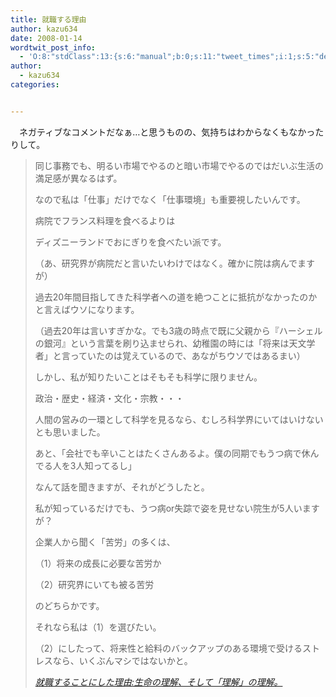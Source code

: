 ```yaml
---
title: 就職する理由
author: kazu634
date: 2008-01-14
wordtwit_post_info:
  - 'O:8:"stdClass":13:{s:6:"manual";b:0;s:11:"tweet_times";i:1;s:5:"delay";i:0;s:7:"enabled";i:1;s:10:"separation";s:2:"60";s:7:"version";s:3:"3.7";s:14:"tweet_template";b:0;s:6:"status";i:2;s:6:"result";a:0:{}s:13:"tweet_counter";i:2;s:13:"tweet_log_ids";a:1:{i:0;i:3609;}s:9:"hash_tags";a:0:{}s:8:"accounts";a:1:{i:0;s:7:"kazu634";}}'
author:
  - kazu634
categories:


---
```

<div class="section">
<p>
    　ネガティブなコメントだなぁ…と思うものの、気持ちはわからなくもなかったりして。
</p>
  
<p>
<a name="seemore"></a>
</p>
  
<blockquote title="就職することにした理由" cite="http://brainscience.blog92.fc2.com/blog-entry-131.html">
<p>
      同じ事務でも、明るい市場でやるのと暗い市場でやるのではだいぶ生活の満足感が異なるはず。
</p>
    
<p>
      なので私は「仕事」だけでなく「仕事環境」も重要視したいんです。
</p>
    
<p>
      病院でフランス料理を食べるよりは
</p>
    
<p>
      ディズニーランドでおにぎりを食べたい派です。
</p>
    
<p>
      （あ、研究界が病院だと言いたいわけではなく。確かに院は病んでますが）
</p>
    
<p>
</p>
    
<p>
      過去20年間目指してきた科学者への道を絶つことに抵抗がなかったのかと言えばウソになります。
</p>
    
<p>
      （過去20年は言いすぎかな。でも3歳の時点で既に父親から『ハーシェルの銀河』という言葉を刷り込ませられ、幼稚園の時には「将来は天文学者」と言っていたのは覚えているので、あながちウソではあるまい）
</p>
    
<p>
      しかし、私が知りたいことはそもそも科学に限りません。
</p>
    
<p>
      政治・歴史・経済・文化・宗教・・・
</p>
    
<p>
      人間の営みの一環として科学を見るなら、むしろ科学界にいてはいけないとも思いました。
</p>
    
<p>
      あと、「会社でも辛いことはたくさんあるよ。僕の同期でもうつ病で休んでる人を3人知ってるし」
</p>
    
<p>
      なんて話を聞きますが、それがどうしたと。
</p>
    
<p>
      私が知っているだけでも、うつ病or失踪で姿を見せない院生が5人いますが？
</p>
    
<p>
      企業人から聞く「苦労」の多くは、
</p>
    
<p>
      （1）将来の成長に必要な苦労か
</p>
    
<p>
      （2）研究界にいても被る苦労　
</p>
    
<p>
      のどちらかです。
</p>
    
<p>
      それなら私は（1）を選びたい。
</p>
    
<p>
      （2）にしたって、将来性と給料のバックアップのある環境で受けるストレスなら、いくぶんマシではないかと。
</p>
    
<p>
<cite><a href="http://brainscience.blog92.fc2.com/blog-entry-131.html" onclick="__gaTracker('send', 'event', 'outbound-article', 'http://brainscience.blog92.fc2.com/blog-entry-131.html', '就職することにした理由:生命の理解、そして「理解」の理解。');" target="_blank">就職することにした理由:生命の理解、そして「理解」の理解。</a></cite>
</p>
</blockquote>
</div>
